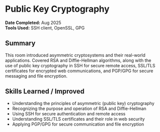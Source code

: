 # Public Key Cryptography

**Date Completed:** Aug 2025  
**Tools Used:** SSH client, OpenSSL, GPG

## Summary
This room introduced asymmetric cryptosystems and their real-world applications. Covered RSA and Diffie-Hellman algorithms, along with the use of public key cryptography in SSH for secure remote access, SSL/TLS certificates for encrypted web communications, and PGP/GPG for secure messaging and file encryption.

## Skills Learned / Improved
- Understanding the principles of asymmetric (public key) cryptography
- Recognizing the purpose and operation of RSA and Diffie-Hellman
- Using SSH for secure authentication and remote access
- Understanding SSL/TLS certificates and their role in web security
- Applying PGP/GPG for secure communication and file encryption
